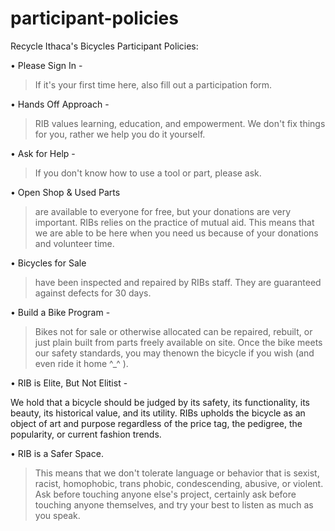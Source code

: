 # participant-policies
Recycle Ithaca's Bicycles
Participant Policies:

• Please Sign In - 

>If it's your first time here, also
fill out a participation form.

• Hands Off Approach - 

>RIB values learning,
education, and empowerment. We don't fix things
for you, rather we help you do it yourself.

• Ask for Help - 

>If you don't know how to use a
tool or part, please ask.

• Open Shop & Used Parts

>are available to
everyone for free, but your donations
are very important. RIBs relies on the practice
of mutual aid. This means that we are able to be
here when you need us because of your donations
and volunteer time.

• Bicycles for Sale

>have been inspected and
repaired by RIBs staff. They are guaranteed against
defects for 30 days.

• Build a Bike Program - 

>Bikes not for sale or
otherwise allocated can be repaired, rebuilt, or just
plain built from parts freely available on site. Once
the bike meets our safety standards, you may thenown the bicycle if you wish (and even ride it home
^_^ ).

• RIB is Elite, But Not Elitist - 

We hold
that a bicycle should be judged by its safety, its
functionality, its beauty, its historical value, and its
utility. RIBs upholds the bicycle as an object of art
and purpose regardless of the price tag, the
pedigree, the popularity, or current fashion trends.

• RIB is a Safer Space.

>This means that we
don't tolerate language or behavior that is sexist,
racist, homophobic, trans phobic, condescending,
abusive, or violent. Ask before touching anyone
else's project, certainly ask before touching anyone
themselves, and try your best to listen as much as
you speak.
